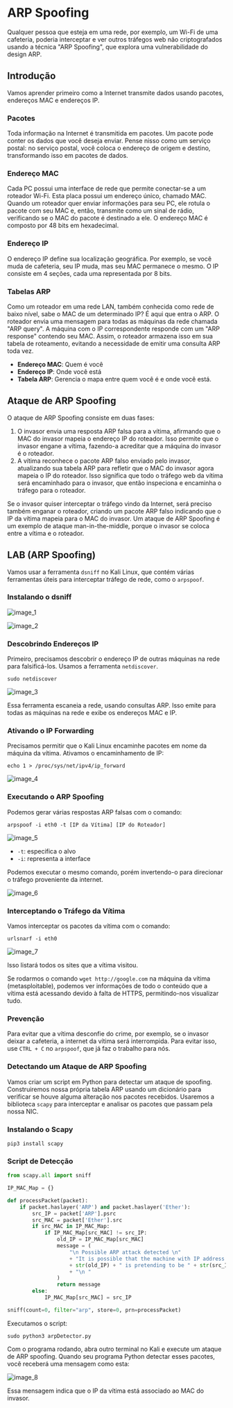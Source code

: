 # ARP Spoofing

Qualquer pessoa que esteja em uma rede, por exemplo, um Wi-Fi de uma cafeteria, poderia interceptar e ver outros tráfegos web não criptografados usando a técnica "ARP Spoofing", que explora uma vulnerabilidade do design ARP.

## Introdução

Vamos aprender primeiro como a Internet transmite dados usando pacotes, endereços MAC e endereços IP.

### Pacotes

Toda informação na Internet é transmitida em pacotes. Um pacote pode conter os dados que você deseja enviar. Pense nisso como um serviço postal: no serviço postal, você coloca o endereço de origem e destino, transformando isso em pacotes de dados.

### Endereço MAC

Cada PC possui uma interface de rede que permite conectar-se a um roteador Wi-Fi. Esta placa possui um endereço único, chamado MAC. Quando um roteador quer enviar informações para seu PC, ele rotula o pacote com seu MAC e, então, transmite como um sinal de rádio, verificando se o MAC do pacote é destinado a ele. O endereço MAC é composto por 48 bits em hexadecimal.

### Endereço IP

O endereço IP define sua localização geográfica. Por exemplo, se você muda de cafeteria, seu IP muda, mas seu MAC permanece o mesmo. O IP consiste em 4 seções, cada uma representada por 8 bits.

### Tabelas ARP

Como um roteador em uma rede LAN, também conhecida como rede de baixo nível, sabe o MAC de um determinado IP? É aqui que entra o ARP. O roteador envia uma mensagem para todas as máquinas da rede chamada "ARP query". A máquina com o IP correspondente responde com um "ARP response" contendo seu MAC. Assim, o roteador armazena isso em sua tabela de roteamento, evitando a necessidade de emitir uma consulta ARP toda vez.

- **Endereço MAC**: Quem é você
- **Endereço IP**: Onde você está
- **Tabela ARP**: Gerencia o mapa entre quem você é e onde você está.

## Ataque de ARP Spoofing

O ataque de ARP Spoofing consiste em duas fases:

1. O invasor envia uma resposta ARP falsa para a vítima, afirmando que o MAC do invasor mapeia o endereço IP do roteador. Isso permite que o invasor engane a vítima, fazendo-a acreditar que a máquina do invasor é o roteador.
2. A vítima reconhece o pacote ARP falso enviado pelo invasor, atualizando sua tabela ARP para refletir que o MAC do invasor agora mapeia o IP do roteador. Isso significa que todo o tráfego web da vítima será encaminhado para o invasor, que então inspeciona e encaminha o tráfego para o roteador.

Se o invasor quiser interceptar o tráfego vindo da Internet, será preciso também enganar o roteador, criando um pacote ARP falso indicando que o IP da vítima mapeia para o MAC do invasor. Um ataque de ARP Spoofing é um exemplo de ataque man-in-the-middle, porque o invasor se coloca entre a vítima e o roteador.

## LAB (ARP Spoofing)

Vamos usar a ferramenta `dsniff` no Kali Linux, que contém várias ferramentas úteis para interceptar tráfego de rede, como o `arpspoof`.

### Instalando o dsniff

![image_1](images/arp_spoofing_attack/image_1.png)

![image_2](images/arp_spoofing_attack/image_2.png)

### Descobrindo Endereços IP

Primeiro, precisamos descobrir o endereço IP de outras máquinas na rede para falsificá-los. Usamos a ferramenta `netdiscover`.

```shell
sudo netdiscover
```
![image_3](images/arp_spoofing_attack/image_3.png)

Essa ferramenta escaneia a rede, usando consultas ARP. Isso emite para todas as máquinas na rede e exibe os endereços MAC e IP.

### Ativando o IP Forwarding

Precisamos permitir que o Kali Linux encaminhe pacotes em nome da máquina da vítima. Ativamos o encaminhamento de IP:

```shell
echo 1 > /proc/sys/net/ipv4/ip_forward
```
![image_4](images/arp_spoofing_attack/image_4.png)

### Executando o ARP Spoofing

Podemos gerar várias respostas ARP falsas com o comando:

```shell
arpspoof -i eth0 -t [IP da Vítima] [IP do Roteador]
```
![image_5](images/arp_spoofing_attack/image_5.png)

- `-t`: especifica o alvo
- `-i`: representa a interface

Podemos executar o mesmo comando, porém invertendo-o para direcionar o tráfego proveniente da internet.

![image_6](images/arp_spoofing_attack/image_6.png)

### Interceptando o Tráfego da Vítima

Vamos interceptar os pacotes da vítima com o comando:

```shell
urlsnarf -i eth0
```

![image_7](images/arp_spoofing_attack/image_7.png)

Isso listará todos os sites que a vítima visitou.

Se rodarmos o comando `wget http://google.com` na máquina da vítima (metasploitable), podemos ver informações de todo o conteúdo que a vítima está acessando devido à falta de HTTPS, permitindo-nos visualizar tudo.

### Prevenção

Para evitar que a vítima desconfie do crime, por exemplo, se o invasor deixar a cafeteria, a internet da vítima será interrompida. Para evitar isso, use `CTRL + C` no `arpspoof`, que já faz o trabalho para nós.

### Detectando um Ataque de ARP Spoofing

Vamos criar um script em Python para detectar um ataque de spoofing. Construiremos nossa própria tabela ARP usando um dicionário para verificar se houve alguma alteração nos pacotes recebidos. Usaremos a biblioteca `scapy` para interceptar e analisar os pacotes que passam pela nossa NIC.

### Instalando o Scapy

```shell
pip3 install scapy
```

### Script de Detecção

```python
from scapy.all import sniff

IP_MAC_Map = {}

def processPacket(packet):
    if packet.haslayer('ARP') and packet.haslayer('Ether'):
        src_IP = packet['ARP'].psrc
        src_MAC = packet['Ether'].src
        if src_MAC in IP_MAC_Map:
            if IP_MAC_Map[src_MAC] != src_IP:
                old_IP = IP_MAC_Map[src_MAC]
                message = (
                    "\n Possible ARP attack detected \n"
                    + "It is possible that the machine with IP address \n"
                    + str(old_IP) + " is pretending to be " + str(src_IP)
                    + "\n "
                )
                return message
        else:
            IP_MAC_Map[src_MAC] = src_IP

sniff(count=0, filter="arp", store=0, prn=processPacket)
```

Executamos o script:

```shell
sudo python3 arpDetector.py
```

Com o programa rodando, abra outro terminal no Kali e execute um ataque de ARP spoofing. Quando seu programa Python detectar esses pacotes, você receberá uma mensagem como esta:

![image_8](images/arp_spoofing_attack/image_8.png)

Essa mensagem indica que o IP da vítima está associado ao MAC do invasor.

